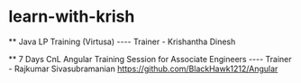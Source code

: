 # learn-with-krish
** Java LP Training (Virtusa) ---- Trainer - Krishantha Dinesh


** 7 Days CnL Angular Training Session for Associate Engineers ---- Trainer - Rajkumar Sivasubramanian
https://github.com/BlackHawk1212/Angular
